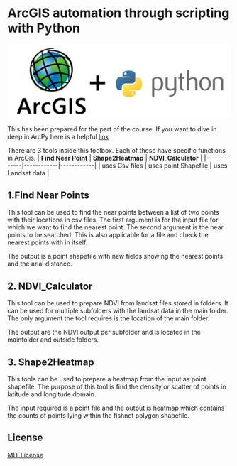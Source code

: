 
# ArcGIS automation through scripting with Python
![Banner Image](banner.png)

This has been prepared for the part of the course. If you want to dive in deep in ArcPy
here is a helpful [link](https://pro.arcgis.com/en/pro-app/)


There are 3 tools inside this toolbox. Each of these have specific functions in ArcGis.
| __Find Near Point__ | __Shape2Heatmap__ | __NDVI_Calculator__ |
|-------------|------------|------------|
| uses Csv files         | uses point Shapefile    | uses Landsat data     |
 



## 1.Find Near Points
This tool can be used to find the near points between a list of two points with their locations in  csv files.
The first argument is for the input file for which we want to find the nearest point. The second argument is the near points to be searched. This is also applicable for a file and check the nearest points with in itself.

The output is a point shapefile with new fields showing the nearest points and the arial distance.

## 2. NDVI_Calculator
This tool can be used to prepare NDVI from landsat files stored in folders.
It can be used for multiple subfolders with the landsat data in the main folder.
The only argument the tool requires is the location of the main folder.

The output are the NDVI output per subfolder and is located in the mainfolder and outside folders.

## 3. Shape2Heatmap

This tools can be used to prepare a heatmap from the input as point shapefile.
The purpose of this tool is find the density or scatter of points in latitude and longitude domain.

The input required is a point file and the output is heatmap which contains the counts of points lying within the fishnet polygon shapefile.



## License

[MIT License](LICENSE)
